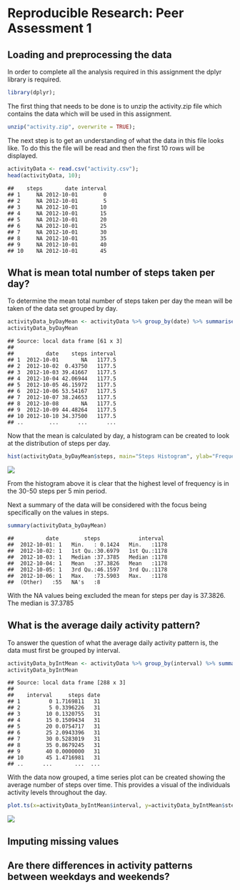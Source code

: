 # Reproducible Research: Peer Assessment 1


## Loading and preprocessing the data
In order to complete all the analysis required in this assignment the dplyr 
library is required.


```r
library(dplyr);
```

The first thing that needs to be done is to unzip the activity.zip file which
contains the data which will be used in this assignment.


```r
unzip("activity.zip", overwrite = TRUE);
```

The next step is to get an understanding of what the data in this file looks
like. To do this the file will be read and then the first 10 rows will be 
displayed.


```r
activityData <- read.csv("activity.csv");
head(activityData, 10);
```

```
##    steps       date interval
## 1     NA 2012-10-01        0
## 2     NA 2012-10-01        5
## 3     NA 2012-10-01       10
## 4     NA 2012-10-01       15
## 5     NA 2012-10-01       20
## 6     NA 2012-10-01       25
## 7     NA 2012-10-01       30
## 8     NA 2012-10-01       35
## 9     NA 2012-10-01       40
## 10    NA 2012-10-01       45
```

## What is mean total number of steps taken per day?
To determine the mean total number of steps taken per day the mean will be taken
of the data set grouped by day. 


```r
activityData_byDayMean <- activityData %>% group_by(date) %>% summarise_each(funs(mean))
activityData_byDayMean
```

```
## Source: local data frame [61 x 3]
## 
##          date    steps interval
## 1  2012-10-01       NA   1177.5
## 2  2012-10-02  0.43750   1177.5
## 3  2012-10-03 39.41667   1177.5
## 4  2012-10-04 42.06944   1177.5
## 5  2012-10-05 46.15972   1177.5
## 6  2012-10-06 53.54167   1177.5
## 7  2012-10-07 38.24653   1177.5
## 8  2012-10-08       NA   1177.5
## 9  2012-10-09 44.48264   1177.5
## 10 2012-10-10 34.37500   1177.5
## ..        ...      ...      ...
```

Now that the mean is calculated by day, a histogram can be created to look at 
the distribution of steps per day.


```r
hist(activityData_byDayMean$steps, main="Steps Histogram", ylab="Frequency", xlab="# of Steps per 5 mins", col="lightblue", labels=TRUE, ylim=c(0,20))
```

![](PA1_template_files/figure-html/unnamed-chunk-4-1.png) 

From the histogram above it is clear that the highest level of frequency is in the 30-50 steps per 5 min period. 

Next a summary of the data will be considered with the focus being specifically on the values in steps.


```r
summary(activityData_byDayMean)
```

```
##          date        steps            interval   
##  2012-10-01: 1   Min.   : 0.1424   Min.   :1178  
##  2012-10-02: 1   1st Qu.:30.6979   1st Qu.:1178  
##  2012-10-03: 1   Median :37.3785   Median :1178  
##  2012-10-04: 1   Mean   :37.3826   Mean   :1178  
##  2012-10-05: 1   3rd Qu.:46.1597   3rd Qu.:1178  
##  2012-10-06: 1   Max.   :73.5903   Max.   :1178  
##  (Other)   :55   NA's   :8
```

With the NA values being excluded the mean for steps per day is 37.3826. The median is 37.3785

## What is the average daily activity pattern?
To answer the question of what the average daily activity pattern is, the data must
first be grouped by interval.


```r
activityData_byIntMean <- activityData %>% group_by(interval) %>% summarise_each(funs(mean(., na.rm=TRUE)))
activityData_byIntMean
```

```
## Source: local data frame [288 x 3]
## 
##    interval     steps date
## 1         0 1.7169811   31
## 2         5 0.3396226   31
## 3        10 0.1320755   31
## 4        15 0.1509434   31
## 5        20 0.0754717   31
## 6        25 2.0943396   31
## 7        30 0.5283019   31
## 8        35 0.8679245   31
## 9        40 0.0000000   31
## 10       45 1.4716981   31
## ..      ...       ...  ...
```

With the data now grouped, a time series plot can be created showing the average number of steps over time.
This provides a visual of the individuals activity levels throughout the day.


```r
plot.ts(x=activityData_byIntMean$interval, y=activityData_byIntMean$steps, ylim=c(0,210), type="l", main="Daily Activity Pattern", xlab="5 min Interval", ylab="Average # of Steps")
```

![](PA1_template_files/figure-html/unnamed-chunk-7-1.png) 

## Imputing missing values



## Are there differences in activity patterns between weekdays and weekends?
